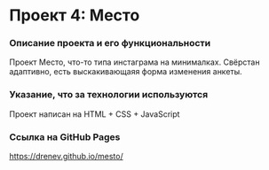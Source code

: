 # Проект 4: Место

### Описание проекта и его функциональности
Проект Место, что-то типа инстаграма на минималках. Свёрстан адаптивно, есть выскакивающаяя форма изменения анкеты.

### Указание, что за технологии используются
Проект написан на HTML + CSS + JavaScript

### Ссылка на GitHub Pages
https://drenev.github.io/mesto/

